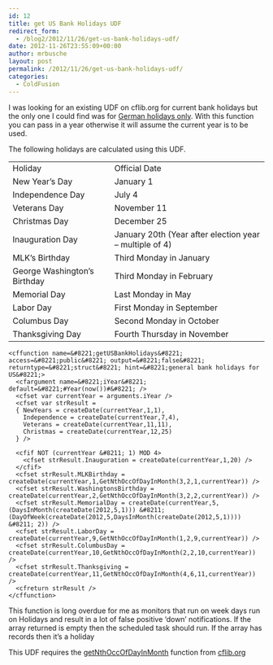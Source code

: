 ```yaml
---
id: 12
title: get US Bank Holidays UDF
redirect_form:
  - /blog2/2012/11/26/get-us-bank-holidays-udf/
date: 2012-11-26T23:55:09+00:00
author: mrbusche
layout: post
permalink: /2012/11/26/get-us-bank-holidays-udf/
categories:
  - ColdFusion
---
```


I was looking for an existing UDF on cflib.org for current bank holidays but the only one I could find was for <a href="https://cflib.org/udf/getBankHolidays" target="_blank">German holidays only</a>. With this function you can pass in a year otherwise it will assume the current year is to be used.

The following holidays are calculated using this UDF.

<table>
  <tr>
    <td>Holiday</td>
    <td>Official Date</td>
  </tr>
  <tr>
    <td>New Year&#8217;s Day</td>
    <td>January 1</td>
  </tr>
  <tr>
    <td>Independence Day</td>
    <td>July 4</td>
  </tr>
  <tr>
    <td>Veterans Day</td>
    <td>November 11</td>
  </tr>
  <tr>
    <td>Christmas Day</td>
    <td>December 25</td>
  </tr>
  <tr>
    <td>Inauguration Day</td>
    <td>January 20th (Year after election year &#8211; multiple of 4)</td>
  </tr>
  <tr>
    <td>MLK&#8217;s Birthday</td>
    <td>Third Monday in January</td>
  </tr>
  <tr>
    <td>George Washington&#8217;s Birthday</td>
    <td>Third Monday in February</td>
  </tr>
  <tr>
    <td>Memorial Day</td>
    <td>Last Monday in May</td>
  </tr>
  <tr>
    <td>Labor Day</td>
    <td>First Monday in September</td>
  </tr>
  <tr>
    <td>Columbus Day</td>
    <td>Second Monday in October</td>
  </tr>
  <tr>
    <td>Thanksgiving Day</td>
    <td>Fourth Thursday in November</td>
  </tr>
</table>

    <cffunction name=&#8221;getUSBankHolidays&#8221; access=&#8221;public&#8221; output=&#8221;false&#8221; returntype=&#8221;struct&#8221; hint=&#8221;general bank holidays for US&#8221;>
      <cfargument name=&#8221;iYear&#8221; default=&#8221;#Year(now())#&#8221; />
      <cfset var currentYear = arguments.iYear />
      <cfset var strResult =
      { NewYears = createDate(currentYear,1,1),
        Independence = createDate(currentYear,7,4),
        Veterans = createDate(currentYear,11,11),
        Christmas = createDate(currentYear,12,25)
      } />

      <cfif NOT (currentYear &#8211; 1) MOD 4>
        <cfset strResult.Inauguration = createDate(currentYear,1,20) />
      </cfif>
      <cfset strResult.MLKBirthday = createDate(currentYear,1,GetNthOccOfDayInMonth(3,2,1,currentYear)) />
      <cfset strResult.WashingtonsBirthday = createDate(currentYear,2,GetNthOccOfDayInMonth(3,2,2,currentYear)) />
      <cfset strResult.MemorialDay = createDate(currentYear,5,(DaysInMonth(createDate(2012,5,1))) &#8211; (DayOfWeek(createDate(2012,5,DaysInMonth(createDate(2012,5,1)))) &#8211; 2)) />
      <cfset strResult.LaborDay = createDate(currentYear,9,GetNthOccOfDayInMonth(1,2,9,currentYear)) />
      <cfset strResult.ColumbusDay = createDate(currentYear,10,GetNthOccOfDayInMonth(2,2,10,currentYear)) />
      <cfset strResult.Thanksgiving = createDate(currentYear,11,GetNthOccOfDayInMonth(4,6,11,currentYear)) />
      <cfreturn strResult />
    </cffunction>

This function is long overdue for me as monitors that run on week days run on Holidays and result in a lot of false positive &#8216;down&#8217; notifications. If the array returned is empty then the scheduled task should run. If the array has records then it&#8217;s a holiday

This UDF requires the <a href="https://cflib.org/index.cfm?event=page.udfbyid&udfid=179" target="_blank">getNthOccOfDayInMonth</a> function from <a href="https://cflib.org/" target="_blank">cflib.org</a>
